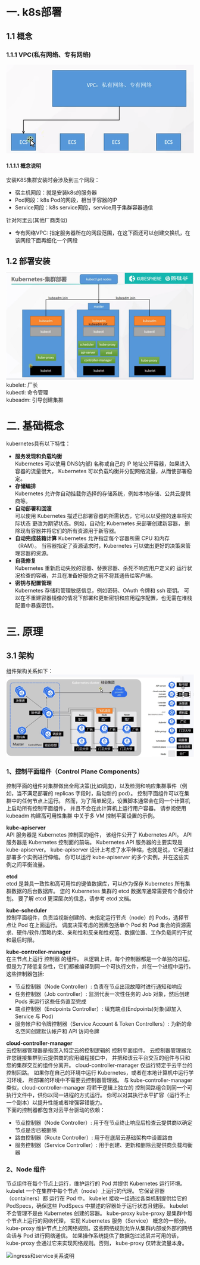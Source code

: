 
# 一. k8s部署
## 1.1 概念
### 1.1.1 VPC(私有网络、专有网络)
![VPC专有网络网段关系](../pic/VPC专有网络.png)
#### 1.1.1.1 概念说明
安装K8S集群安装时会涉及到三个网段：
+ 宿主机网段：就是安装k8s的服务器
+ Pod网段：k8s Pod的网段，相当于容器的IP
+ Service网段：k8s service网段，service用于集群容器通信

针对阿里云(其他厂商类似)
+ 专有网络VPC: 指定服务器所在的网段范围，在这下面还可以创建交换机，在该网段下面再细化一个网段

## 1.2 部署安装
![k8s集群三大件](../pic/k8s集群三大件.jpg)  
kubelet: 厂长  
kubectl: 命令管理  
kubeadm: 引导创建集群  

# 二. 基础概念
kubernetes具有以下特性：
+ **服务发现和负载均衡**  
   Kubernetes 可以使用 DNS(内部) 名称或自己的 IP 地址公开容器，如果进入容器的流量很大， Kubernetes 可以负载均衡并分配网络流量，从而使部署稳定。
+ **存储编排**  
   Kubernetes 允许你自动挂载你选择的存储系统，例如本地存储、公共云提供商等。
+ **自动部署和回滚**  
   可以使用 Kubernetes 描述已部署容器的所需状态，它可以以受控的速率将实际状态 更改为期望状态。例如，自动化 Kubernetes 来部署创建新容器， 删除现有容器并将它们的所有资源用于新容器。
+ **自动完成装箱计算**
  Kubernetes 允许指定每个容器所需 CPU 和内存（RAM）。 当容器指定了资源请求时，Kubernetes 可以做出更好的决策来管理容器的资源。
+ **自我修复**   
   Kubernetes 重新启动失败的容器、替换容器、杀死不响应用户定义的 运行状况检查的容器，并且在准备好服务之前不将其通告给客户端。
+ **密钥与配置管理**   
   Kubernetes 存储和管理敏感信息，例如密码、OAuth 令牌和 ssh 密钥。 可以在不重建容器镜像的情况下部署和更新密钥和应用程序配置，也无需在堆栈配置中暴露密钥。

# 三. 原理
## 3.1 架构
组件架构关系如下：
![k8s组件间逻辑关系](../pic/k8s关系图.jpg)

### 1、控制平面组件（Control Plane Components）
控制平面的组件对集群做出全局决策(比如调度)，以及检测和响应集群事件（例如，当不满足部署的 replicas 字段时，启动新的 pod）。
控制平面组件可以在集群中的任何节点上运行。 然而，为了简单起见，设置脚本通常会在同一个计算机上启动所有控制平面组件， 并且不会在此计算机上运行用户容器。 请参阅使用 kubeadm 构建高可用性集群 中关于多 VM 控制平面设置的示例。     

**kube-apiserver**  
API 服务器是 Kubernetes 控制面的组件， 该组件公开了 Kubernetes API。 API 服务器是 Kubernetes 控制面的前端。
Kubernetes API 服务器的主要实现是 kube-apiserver。 kube-apiserver 设计上考虑了水平伸缩，也就是说，它可通过部署多个实例进行伸缩。 你可以运行 kube-apiserver 的多个实例，并在这些实例之间平衡流量。

**etcd**  
etcd 是兼具一致性和高可用性的键值数据库，可以作为保存 Kubernetes 所有集群数据的后台数据库。
您的 Kubernetes 集群的 etcd 数据库通常需要有个备份计划。
要了解 etcd 更深层次的信息，请参考 etcd 文档。

**kube-scheduler**  
控制平面组件，负责监视新创建的、未指定运行节点（node）的 Pods，选择节点让 Pod 在上面运行。
调度决策考虑的因素包括单个 Pod 和 Pod 集合的资源需求、硬件/软件/策略约束、亲和性和反亲和性规范、数据位置、工作负载间的干扰和最后时限。

**kube-controller-manager**  
在主节点上运行 控制器 的组件。
从逻辑上讲，每个控制器都是一个单独的进程， 但是为了降低复杂性，它们都被编译到同一个可执行文件，并在一个进程中运行。
这些控制器包括:
+ 节点控制器（Node Controller）: 负责在节点出现故障时进行通知和响应
+ 任务控制器（Job controller）: 监测代表一次性任务的 Job 对象，然后创建 Pods 来运行这些任务直至完成
+ 端点控制器（Endpoints Controller）: 填充端点(Endpoints)对象(即加入 Service 与 Pod)
+ 服务帐户和令牌控制器（Service Account & Token Controllers）: 为新的命名空间创建默认帐户和 API 访问令牌

**cloud-controller-manager**  
云控制器管理器是指嵌入特定云的控制逻辑的 控制平面组件。 云控制器管理器允许您链接集群到云提供商的应用编程接口中， 并把和该云平台交互的组件与只和您的集群交互的组件分离开。
cloud-controller-manager 仅运行特定于云平台的控制回路。 如果你在自己的环境中运行 Kubernetes，或者在本地计算机中运行学习环境， 所部署的环境中不需要云控制器管理器。
与 kube-controller-manager 类似，cloud-controller-manager 将若干逻辑上独立的 控制回路组合到同一个可执行文件中，供你以同一进程的方式运行。 你可以对其执行水平扩容（运行不止一个副本）以提升性能或者增强容错能力。     
下面的控制器都包含对云平台驱动的依赖：
+ 节点控制器（Node Controller）: 用于在节点终止响应后检查云提供商以确定节点是否已被删除
+ 路由控制器（Route Controller）: 用于在底层云基础架构中设置路由
+ 服务控制器（Service Controller）: 用于创建、更新和删除云提供商负载均衡器

### 2、Node 组件
节点组件在每个节点上运行，维护运行的 Pod 并提供 Kubernetes 运行环境。    
kubelet
一个在集群中每个节点（node）上运行的代理。 它保证容器（containers）都 运行在 Pod 中。
kubelet 接收一组通过各类机制提供给它的 PodSpecs，确保这些 PodSpecs 中描述的容器处于运行状态且健康。 kubelet 不会管理不是由 Kubernetes 创建的容器。
kube-proxy
kube-proxy 是集群中每个节点上运行的网络代理， 实现 Kubernetes 服务（Service） 概念的一部分。
kube-proxy 维护节点上的网络规则。这些网络规则允许从集群内部或外部的网络会话与 Pod 进行网络通信。
如果操作系统提供了数据包过滤层并可用的话，kube-proxy 会通过它来实现网络规则。否则， kube-proxy 仅转发流量本身。

![ingress和service关系说明](../pic/ingress和service.png)
